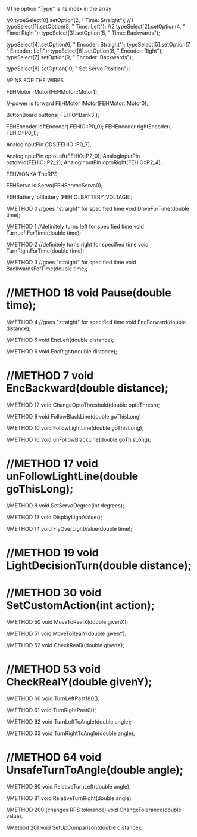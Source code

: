 //The option "Type" is its index in the array

//0
typeSelect[0].setOption(2, "  Time: Straight");
//1
typeSelect[1].setOption(3, "  Time: Left");
//2
typeSelect[2].setOption(4, "  Time: Right");
typeSelect[3].setOption(5, "  Time: Backwards");

typeSelect[4].setOption(6, "  Encoder: Straight");
typeSelect[5].setOption(7, "  Encoder: Left");
typeSelect[6].setOption(8, "  Encoder: Right");
typeSelect[7].setOption(9, "  Encoder: Backwards");

typeSelect[8].setOption(10, "  Set Servo Position");








//PINS FOR THE WIRES

FEHMotor rMotor(FEHMotor::Motor1);

//-power is forward
FEHMotor lMotor(FEHMotor::Motor0);

ButtonBoard buttons( FEHIO::Bank3 );



FEHEncoder  leftEncoder( FEHIO::P0_0);
FEHEncoder  rightEncoder( FEHIO::P0_1);

AnalogInputPin CDS(FEHIO::P0_7);

AnalogInputPin optoLeft(FEHIO::P2_0);
AnalogInputPin optoMid(FEHIO::P2_2);
AnalogInputPin optoRight(FEHIO::P2_4);



FEHWONKA TheRPS;

FEHServo lolServo(FEHServo::Servo0);

FEHBattery lolBattery (FEHIO::BATTERY_VOLTAGE);





//METHOD 0
//goes "straight" for specified time
void DriveForTime(double time);

//METHOD 1
//definitely turns left for specified time
void TurnLeftForTime(double time);

//METHOD 2
//definitely turns right for specified time
void TurnRightForTime(double time);

//METHOD 3
//goes "straight" for specified time
void BackwardsForTime(double time);

//METHOD 18
void Pause(double time);
================================================================================
//METHOD 4
//goes "straight" for specified time
void EncForward(double distance);

//METHOD 5
void EncLeft(double distance);

//METHOD 6
void EncRight(double distance);

//METHOD 7
void EncBackward(double distance);
================================================================================
//METHOD 12
void ChangeOptoThreshold(double optoThresh);

//METHOD 9
void FollowBlackLine(double goThisLong);

//METHOD 10
void FollowLightLine(double goThisLong);

//METHOD 16
void unFollowBlackLine(double goThisLong);

//METHOD 17
void unFollowLightLine(double goThisLong);
================================================================================
//METHOD 8
void SetServoDegree(int degrees);

//METHOD 13
void DisplayLightValue();

//METHOD 14
void FlyOverLightValue(double time);

//METHOD 19
void LightDecisionTurn(double distance);
================================================================================
//METHOD 30
void SetCustomAction(int action);
================================================================================
//METHOD 50
void MoveToRealX(double givenX);

//METHOD 51
void MoveToRealY(double givenY);

//METHOD 52
void CheckRealX(double givenX);

//METHOD 53
void CheckRealY(double givenY);
================================================================================
//METHOD 60
void TurnLeftPast180();

//METHOD 61
void TurnRightPast0();

//METHOD 62
void TurnLeftToAngle(double angle);

//METHOD 63
void TurnRightToAngle(double angle);

//METHOD 64
void UnsafeTurnToAngle(double angle);
==================================================================================
//METHOD 80
void RelativeTurnLeft(double angle);

//METHOD 81
void RelativeTurnRight(double angle);



//METHOD 200 (changes RPS tolerance)
void ChangeTolerance(double value);

//Method 201
void SetUpComparison(double distance);

